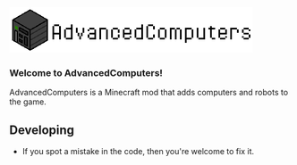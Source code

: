 ![AdvancedComputers](src/main/resources/assets/advancedcomputers/textures/misc/logo.png)<br>
### Welcome to AdvancedComputers!<br>
AdvancedComputers is a Minecraft mod that adds computers and robots to the game.

## Developing
* If you spot a mistake in the code, then you're welcome to fix it.
